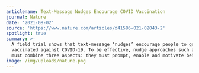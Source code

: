 ```yaml
---
articlename: Text-Message Nudges Encourage COVID Vaccination
journal: Nature
date: '2021-08-02'
source: 'https://www.nature.com/articles/d41586-021-02043-2'
spotlight: true
summary: >-
  A field trial shows that text-message ‘nudges’ encourage people to get
  vaccinated against COVID-19. To be effective, nudge approaches such as this
  must combine three aspects: they must prompt, enable and motivate behaviour.
image: /img/uploads/nature.png
---
```


